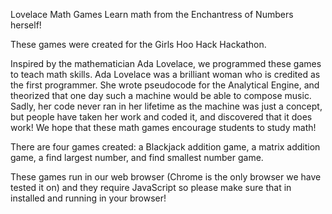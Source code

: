 Lovelace Math Games
Learn math from the Enchantress of Numbers herself!

These games were created for the Girls Hoo Hack Hackathon.

Inspired by the mathematician Ada Lovelace, we programmed these games to teach math skills.
Ada Lovelace was a brilliant woman who is credited as the first programmer. She wrote pseudocode for the Analytical Engine, and theorized that one day such a machine would be able to compose music.
Sadly, her code never ran in her lifetime as the machine was just a concept, but people have taken her work and coded it, and discovered that it does work!
We hope that these math games encourage students to study math!

There are four games created: a Blackjack addition game, a matrix addition game, a find largest number, and find smallest number game.

These games run in our web browser (Chrome is the only browser we have tested it on) and they require JavaScript so please make sure that in installed and running in your browser!
